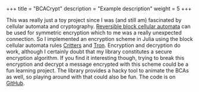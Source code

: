 +++
title = "BCACrypt"
description = "Example description" 
weight = 5
+++

This was really just a toy project since I was (and still am) fascinated by cellular automata and cryptography.
[Reversible block cellular automata](https://en.wikipedia.org/wiki/Reversible_cellular_automaton) can be used for symmetric encryption which to me was a really unexpected connection.
So I implemented an encryption scheme in Julia using the block cellular automata rules [Critters](https://en.wikipedia.org/wiki/Critters_(cellular_automaton)) and [Tron](https://en.wikipedia.org/wiki/Block_cellular_automaton#Tron).
Encryption and decryption do work, although I certainly doubt that my library constitutes a secure encryption algorithm.
If you find it interesting though, trying to break this encryption and decrypt a message encrypted with this scheme could be a fun learning project.
The library provides a hacky tool to animate the BCAs as well, so playing around with that could also be fun.
The code is on [GitHub](https://github.com/JohannesNakayama/BCACrypt).

